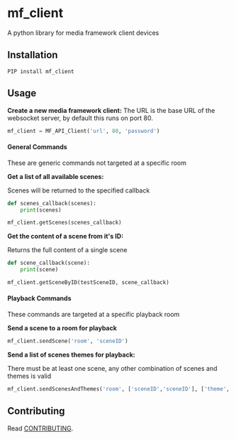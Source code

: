 # mf_client

A python library for media framework client devices

## Installation

```PIP install mf_client```

## Usage

**Create a new media framework client:**
The URL is the base URL of the websocket server, by default this runs on port 80.
```python
mf_client = MF_API_Client('url', 80, 'password')
```

#### General Commands
These are generic commands not targeted at a specific room

**Get a list of all available scenes:**

Scenes will be returned to the specified callback
```python
def scenes_callback(scenes):
    print(scenes)

mf_client.getScenes(scenes_callback)
```

**Get the content of a scene from it's ID:**

Returns the full content of a single scene
```python
def scene_callback(scene):
    print(scene)

mf_client.getSceneByID(testSceneID, scene_callback)
```

#### Playback Commands

These commands are targeted at a specific playback room

**Send a scene to a room for playback**

```python
mf_client.sendScene('room', 'sceneID')
```

**Send a list of scenes  themes for playback:**

There must be at least one scene, any other combination of scenes and themes is valid
```python
mf_client.sendScenesAndThemes('room', ['sceneID','sceneID'], ['theme','theme'])
```

## Contributing

Read [CONTRIBUTING](CONTRIBUTING.md).
